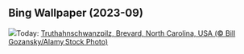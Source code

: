 ## Bing Wallpaper (2023-09)
![](https://www.bing.com/th?id=OHR.TurkeyTailMush_DE-DE7496636357_UHD.jpg&w=1000)Today: [Truthahnschwanzpilz, Brevard, North Carolina, USA (© Bill Gozansky/Alamy Stock Photo)](https://www.bing.com/th?id=OHR.TurkeyTailMush_DE-DE7496636357_UHD.jpg)